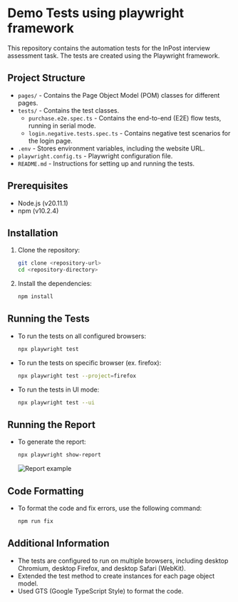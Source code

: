 
# Demo Tests using playwright framework

This repository contains the automation tests for the InPost interview assessment task. The tests are created using the Playwright framework.

## Project Structure

- `pages/` - Contains the Page Object Model (POM) classes for different pages.
- `tests/` - Contains the test classes.
  - `purchase.e2e.spec.ts` - Contains the end-to-end (E2E) flow tests, running in serial mode.
  - `login.negative.tests.spec.ts` - Contains negative test scenarios for the login page.
- `.env` - Stores environment variables, including the website URL.
- `playwright.config.ts` - Playwright configuration file.
- `README.md` - Instructions for setting up and running the tests.

## Prerequisites

- Node.js (v20.11.1)
- npm (v10.2.4)

## Installation

1. Clone the repository:
   ```bash
   git clone <repository-url>
   cd <repository-directory>
   ```

2. Install the dependencies:
   ```bash
   npm install
   ```

## Running the Tests

- To run the tests on all configured browsers:
  ```bash
  npx playwright test
  ```
- To run the tests on specific browser (ex. firefox):
  ```bash
  npx playwright test --project=firefox
  ```

- To run the tests in UI mode:
  ```bash
  npx playwright test --ui
  ```

## Running the Report

- To generate the report:
  ```bash
  npx playwright show-report
  ```

  ![Report example](resources/report.gif)

## Code Formatting

- To format the code and fix errors, use the following command:
  ```bash
  npm run fix
  ```

## Additional Information

- The tests are configured to run on multiple browsers, including desktop Chromium, desktop Firefox, and desktop Safari (WebKit).
- Extended the test method to create instances for each page object model.
- Used GTS (Google TypeScript Style) to format the code.
